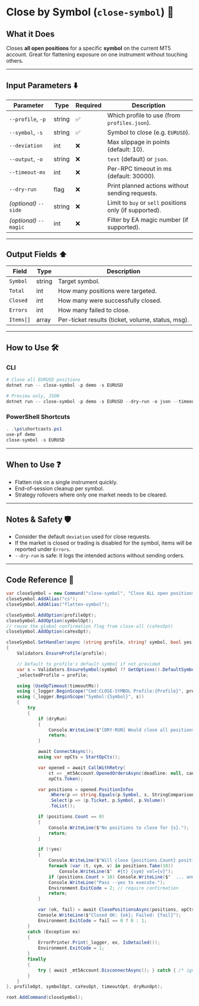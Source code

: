 # Close by Symbol (`close-symbol`) 🎯

## What it Does

Closes **all open positions** for a specific **symbol** on the current MT5 account.
Great for flattening exposure on one instrument without touching others.

---

## Input Parameters ⬇️

| Parameter              | Type   | Required | Description                                             |
| ---------------------- | ------ | -------- | ------------------------------------------------------- |
| `--profile`, `-p`      | string | ✅        | Which profile to use (from `profiles.json`).            |
| `--symbol`, `-s`       | string | ✅        | Symbol to close (e.g. `EURUSD`).                        |
| `--deviation`          | int    | ❌        | Max slippage in points (default: 10).                   |
| `--output`, `-o`       | string | ❌        | `text` (default) or `json`.                             |
| `--timeout-ms`         | int    | ❌        | Per-RPC timeout in ms (default: 30000).                 |
| `--dry-run`            | flag   | ❌        | Print planned actions without sending requests.         |
| *(optional)* `--side`  | string | ❌        | Limit to `buy` or `sell` positions only (if supported). |
| *(optional)* `--magic` | int    | ❌        | Filter by EA magic number (if supported).               |

---

## Output Fields ⬆️

| Field     | Type   | Description                                       |
| --------- | ------ | ------------------------------------------------- |
| `Symbol`  | string | Target symbol.                                    |
| `Total`   | int    | How many positions were targeted.                 |
| `Closed`  | int    | How many were successfully closed.                |
| `Errors`  | int    | How many failed to close.                         |
| `Items[]` | array  | Per-ticket results (ticket, volume, status, msg). |

---

## How to Use 🛠️

### CLI

```powershell
# Close all EURUSD positions
dotnet run -- close-symbol -p demo -s EURUSD

# Preview only, JSON
dotnet run -- close-symbol -p demo -s EURUSD --dry-run -o json --timeout-ms 60000
```

### PowerShell Shortcuts

```powershell
. .\ps\shortcasts.ps1
use-pf demo
close-symbol -s EURUSD
```

---

## When to Use ❓

* Flatten risk on a single instrument quickly.
* End-of-session cleanup per symbol.
* Strategy rollovers where only one market needs to be cleared.

---

## Notes & Safety 🛡️

* Consider the default `deviation` used for close requests.
* If the market is closed or trading is disabled for the symbol, items will be reported under `Errors`.
* `--dry-run` is safe: it logs the intended actions without sending orders.

---

## Code Reference 🧩

```csharp
var closeSymbol = new Command("close-symbol", "Close ALL open positions for a given symbol");
closeSymbol.AddAlias("cs");
closeSymbol.AddAlias("flatten-symbol");

closeSymbol.AddOption(profileOpt);
closeSymbol.AddOption(symbolOpt);
// reuse the global confirmation flag from close-all (caYesOpt)
closeSymbol.AddOption(caYesOpt);

closeSymbol.SetHandler(async (string profile, string? symbol, bool yes, int timeoutMs, bool dryRun) =>
{
    Validators.EnsureProfile(profile);

    // Default to profile's default symbol if not provided
    var s = Validators.EnsureSymbol(symbol ?? GetOptions().DefaultSymbol);
    _selectedProfile = profile;

    using (UseOpTimeout(timeoutMs))
    using (_logger.BeginScope("Cmd:CLOSE-SYMBOL Profile:{Profile}", profile))
    using (_logger.BeginScope("Symbol:{Symbol}", s))
    {
        try
        {
            if (dryRun)
            {
                Console.WriteLine($"[DRY-RUN] Would close all positions for {s}.");
                return;
            }

            await ConnectAsync();
            using var opCts = StartOpCts();

            var opened = await CallWithRetry(
                ct => _mt5Account.OpenedOrdersAsync(deadline: null, cancellationToken: ct),
                opCts.Token);

            var positions = opened.PositionInfos
                .Where(p => string.Equals(p.Symbol, s, StringComparison.OrdinalIgnoreCase))
                .Select(p => (p.Ticket, p.Symbol, p.Volume))
                .ToList();

            if (positions.Count == 0)
            {
                Console.WriteLine($"No positions to close for {s}.");
                return;
            }

            if (!yes)
            {
                Console.WriteLine($"Will close {positions.Count} position(s) for {s}:");
                foreach (var (t, sym, v) in positions.Take(10))
                    Console.WriteLine($"  #{t} {sym} vol={v}");
                if (positions.Count > 10) Console.WriteLine($"  ... and {positions.Count - 10} more");
                Console.WriteLine("Pass --yes to execute.");
                Environment.ExitCode = 2; // require confirmation
                return;
            }

            var (ok, fail) = await ClosePositionsAsync(positions, opCts.Token);
            Console.WriteLine($"Closed OK: {ok}; Failed: {fail}");
            Environment.ExitCode = fail == 0 ? 0 : 1;
        }
        catch (Exception ex)
        {
            ErrorPrinter.Print(_logger, ex, IsDetailed());
            Environment.ExitCode = 1;
        }
        finally
        {
            try { await _mt5Account.DisconnectAsync(); } catch { /* ignore */ }
        }
    }
}, profileOpt, symbolOpt, caYesOpt, timeoutOpt, dryRunOpt);

root.AddCommand(closeSymbol);
```
